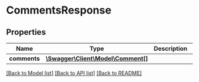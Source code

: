 # CommentsResponse

## Properties
Name | Type | Description | Notes
------------ | ------------- | ------------- | -------------
**comments** | [**\Swagger\Client\Model\Comment[]**](Comment.md) |  | [optional] 

[[Back to Model list]](../README.md#documentation-for-models) [[Back to API list]](../README.md#documentation-for-api-endpoints) [[Back to README]](../README.md)


